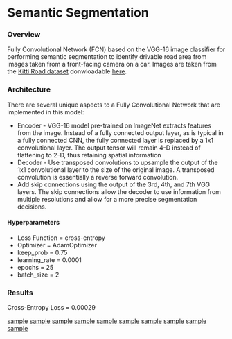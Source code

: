# Semantic Segmentation

### Overview
Fully Convolutional Network (FCN) based on the VGG-16 image classifier for performing semantic segmentation to identify drivable road area from images taken from a front-facing camera on a car. Images are taken from the [Kitti Road dataset](http://www.cvlibs.net/datasets/kitti/eval_road.php) donwloadable [here](http://www.cvlibs.net/download.php?file=data_road.zip).  

### Architecture
There are several unique aspects to a Fully Convolutional Network that are implemented in this model:
* Encoder - VGG-16 model pre-trained on ImageNet extracts features from the image. Instead of a fully connected output layer, as is typical in a fully connected CNN, the fully connected layer is replaced by a 1x1 convolutional layer. The output tensor will remain 4-D instead of flattening to 2-D, thus retaining spatial information
* Decoder - Use transposed convolutions to upsample the output of the 1x1 convolutional layer to the size of the original image. A transposed convolution is essentially a reverse forward convolution. 
* Add skip connections using the output of the 3rd, 4th, and 7th VGG layers. The skip connections allow the decoder to use information from multiple resolutions and allow for a more precise segmentation decisions. 

#### Hyperparameters
* Loss Function = cross-entropy
* Optimizer = AdamOptimizer
* keep_prob = 0.75
* learning_rate = 0.0001
* epochs = 25
* batch_size = 2

### Results
Cross-Entropy Loss = 0.00029

[sample](./output/1.png)
[sample](./output/2.png)
[sample](./output/3.png)
[sample](./output/4.png)
[sample](./output/5.png)
[sample](./output/6.png)
[sample](./output/7.png)
[sample](./output/8.png)
[sample](./output/9.png)
[sample](./output/10.png)
